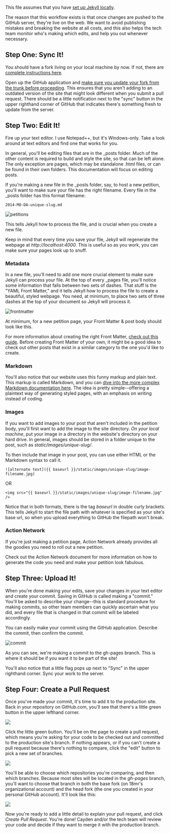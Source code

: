 This file assumes that you have [set up Jekyll locally](https://github.com/18mr/documentation/blob/master/local-site.md).

The reason that this workflow exists is that once changes are pushed to the GitHub server, they're live on the web. We want to avoid publishing mistakes and breaking the website at all costs, and this also helps the tech team monitor who's making which edits, and help you out whenever necessary.

## Step One: Sync It!

You should have a fork living on your local machine by now. If not, there are [complete instructions here](https://github.com/18mr/documentation/blob/master/local-site.md).

Open up the GitHub application and [make sure you update your fork from the trunk before proceeding](https://github.com/18mr/documentation/blob/master/sync-your-fork.md). This ensures that you aren't adding to an outdated version of the site that might look different when you submit a pull request. There should be a little notification next to the "sync" button in the upper righthand corner of GitHub that indicates there's something fresh to update from the server.

## Step Two: Edit It!

Fire up your text editor. I use Notepad++, but it's Windows-only. Take a look around at text editors and find one that works for you.

In general, you'll be editing files that are in the _posts folder. Much of the other content is required to build and style the site, so that can be left alone. The only exception are pages, which may be standalone .html files, or can be found in their own folders. This documentation will focus on editing posts.

If you're making a new file in the _posts folder, say, to host a new petition, you'll want to make sure your file has the right filename. Every file in the _posts folder has this format filename: 

    2014-MO-DA-unique-slug.md

![petitions](https://cloud.githubusercontent.com/assets/2704279/5173174/30455d98-73db-11e4-9a4d-d9310188313f.PNG)

This tells Jekyll how to process the file, and is crucial when you create a new file.

Keep in mind that every time you save your file, Jekyll will regenerate the webpage at _http://localhost:4000_. This is useful so as you work, you can make sure your pages look up to snuff.

### Metadata

In a new file, you'll need to add one more crucial element to make sure Jekyll can process your file. At the top of every _pages file, you'll notice some information that falls between two sets of dashes. That stuff is the "YAML Front Matter," and it tells Jekyll how to process the file to create a beautiful, styled webpage. You need, at minimum, to place two sets of three dashes at the top of your document so Jekyll will process it.

![frontmatter](https://cloud.githubusercontent.com/assets/2704279/5173219/a9d3b542-73db-11e4-9cbb-1adb8012f4e0.PNG)

At minimum, for a new petition page, your Front Matter & post body should look like this.

For more information about creating the right Front Matter, [check out this guide](http://jekyllrb.com/docs/frontmatter/). Before creating Front Matter of your own, it might be a good idea to check out other posts that exist in a similar category to the one you'd like to create.

### Markdown

You'll also notice that our website uses this funny markup and plain text. This markup is called Markdown, and you can [dive into the more complex Markdown documentation here](http://daringfireball.net/projects/markdown/basics). The idea is pretty simple--offering a plaintext way of generating styled pages, with an emphasis on writing instead of coding.

### Images

If you want to add images to your post that aren't included in the petition body, you'll first want to add the image to the site directory. _On your local machine_, put your image in a directory in the website's directory on your hard drive. In general, images should be stored in a folder unique to the post, such as _static/images/unique-slug/_.

To then include that image in your post, you can use either HTML or the Markdown syntax to call it.

    ![alternate text]({{ baseurl }}/static/images/unique-slug/image-filename.jpg)

OR

    <img src="{{ baseurl }}/static/images/unique-slug/image-filename.jpg" />

Notice that in both formats, there is the tag _baseurl_ in double curly brackets. This tells Jekyll to start the file path with whatever is specified as your site's base url, so when you upload everything to GitHub the filepath won't break.

### Action Network

If you're just making a petition page, Action Network already provides all the goodies you need to roll out a new petition.

Check out the Action Network document for more information on how to generate the code you need and make your petition look fabulous.

## Step Three: Upload It!

When you're done making your edits, save your changes in your text editor and create your commit. Saving in GitHub is called making a "commit." You'll be asked to describe your change--this is standard procedure for making commits, so other team members can quickly ascertain what you did, and every file that is changed in that commit will be labeled accordingly.

You can easily make your commit using the GitHub application. Describe the commit, then confirm the commit.

![commit](https://cloud.githubusercontent.com/assets/2704279/5173281/2e638918-73dc-11e4-8a37-8d3cd29a4c30.PNG)

As you can see, we're making a commit to the gh-pages branch. This is where it should be if you want it to be part of the site!

You'll also notice that a little flag pops up next to "Sync" in the upper righthand corner. Sync your work to the server.

## Step Four: Create a Pull Request

Once you've made your commit, it's time to add it to the production site. Back in your repository on GitHub.com, you'll see that there's a little green button in the upper lefthand corner.

<img src="https://cloud.githubusercontent.com/assets/2704279/4381570/3059548a-4378-11e4-905e-902b44173fa4.PNG">

Click the little green button. You'll be on the page to create a pull request, which means you're asking for your code to be checked out and committed to the production site's branch. If nothing appears, or if you can't create a pull request because there's nothing to compare, click the "edit" button to pick a new set of branches.

<img src="https://cloud.githubusercontent.com/assets/2704279/4381573/338300de-4378-11e4-843f-89226d6af046.PNG">

You'll be able to choose which repositories you're comparing, and then which branches. Because most sites will be located in the _gh-pages_ branch, you'll want to choose that branch in both the base fork (on 18mr's organizational account) and the head fork (the one you created in your personal GitHub account). It'll look like this: 

<img src="https://cloud.githubusercontent.com/assets/2704279/4381750/f14fbd6c-437a-11e4-993e-fbfd6670e481.PNG">

Now you're ready to add a little detail to explain your pull request, and click _Create Pull Request_. You're done! Cayden and/or the tech team will review your code and decide if they want to merge it with the production branch.
